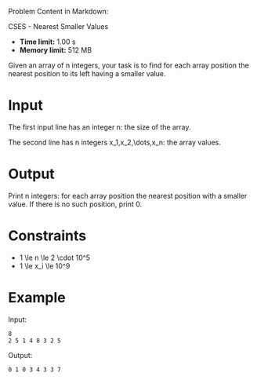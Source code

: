 Problem Content in Markdown:


CSES \- Nearest Smaller Values




* **Time limit:** 1\.00 s
* **Memory limit:** 512 MB




Given an array of n integers, your task is to find for each array position the nearest position to its left having a smaller value.


Input
=====


The first input line has an integer n: the size of the array.


The second line has n integers x\_1,x\_2,\\dots,x\_n: the array values.


Output
======


Print n integers: for each array position the nearest position with a smaller value. If there is no such position, print 0.


Constraints
===========


* 1 \\le n \\le 2 \\cdot 10^5
* 1 \\le x\_i \\le 10^9


Example
=======


Input:



```
8
2 5 1 4 8 3 2 5

```

Output:



```
0 1 0 3 4 3 3 7

```
 
